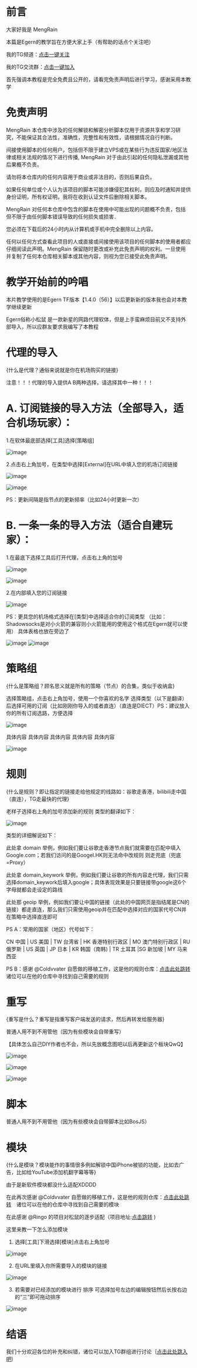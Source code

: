 # 前言
大家好我是 MengRain

本篇是Egern的教学旨在方便大家上手（有帮助的话点个关注吧）

我的TG频道：[点击一键关注](https://t.me/mengyulianmian)

我的TG交流群：[点击一键加入](https://t.me/mengdelaochao)

首先强调本教程是完全免费且公开的，请看完免责声明后进行学习，感谢采用本教学

# 免责声明
MengRain 本仓库中涉及的任何解锁和解密分析脚本仅用于资源共享和学习研究，不能保证其合法性，准确性，完整性和有效性，请根据情况自行判断。

间接使用脚本的任何用户，包括但不限于建立VPS或在某些行为违反国家/地区法律或相关法规的情况下进行传播, MengRain 对于由此引起的任何隐私泄漏或其他后果概不负责。

请勿将本仓库内的任何内容用于商业或非法目的，否则后果自负。

如果任何单位或个人认为该项目的脚本可能涉嫌侵犯其权利，则应及时通知并提供身份证明，所有权证明，我将在收到认证文件后删除相关脚本。

MengRain 对任何本仓库中包含的脚本在使用中可能出现的问题概不负责，包括但不限于由任何脚本错误导致的任何损失或损害．

您必须在下载后的24小时内从计算机或手机中完全删除以上内容。

任何以任何方式查看此项目的人或直接或间接使用该项目的任何脚本的使用者都应仔细阅读此声明。MengRain 保留随时更改或补充此免责声明的权利。一旦使用并复制了任何本仓库相关脚本或其他内容，则视为您已接受此免责声明。

# 教学开始前的吟唱
本片教学使用的是Egern TF版本【1.4.0（56）】以后更新新的版本我也会对本教学继续更新

Egern俗称小松鼠 是一款新星的网路代理软体，但是上手蛮麻烦目前又不支持外部导入，所以应群友要求我编写了本教程

# 代理的导入
{什么是代理？通俗来说就是你在机场购买的链接}

注意！！！代理的导入提供A B两种选择，请选择其中一种！！！

# A. 订阅链接的导入方法（全部导入，适合机场玩家）：

1.在软体最底部选择[工具]选择[策略组]

![image](https://user-images.githubusercontent.com/89105781/183559957-25aaf76e-71da-4b16-b253-463a82cf9aca.png)

2.点击右上角加号，在类型中选择[External]在URL中填入您的机场订阅链接

![image](https://user-images.githubusercontent.com/89105781/183560335-2df655ff-5443-4124-adda-2fad39bed14f.png)

![image](https://user-images.githubusercontent.com/89105781/183561508-c723ba22-c1ca-4e36-a447-fe3cea570561.png)


PS：更新间隔是指节点的更新频率（比如24小时更新一次）



# B. 一条一条的导入方法（适合自建玩家）：

1.在最底下选择工具后打开代理，点击右上角的加号

![image](https://user-images.githubusercontent.com/89105781/183353457-ee3cb598-80ca-4397-86fc-3bee55939dff.png) 

![image](https://user-images.githubusercontent.com/89105781/183353820-098870cf-731a-4d81-829a-49cd234cdb79.png)


2.在内部填入您的订阅链接


![image](https://user-images.githubusercontent.com/89105781/183354301-4d58f776-5360-4a37-8377-190cde494fe2.png)

PS：更具您的机场格式选择在[类型]中选择适合你的订阅类型
（比如：Shadowsocks是对小火箭的兼容则小火箭能用的使用这个格式在Egern就可以使用）
具体表格也放在旁边了

![image](https://user-images.githubusercontent.com/89105781/183358619-32ee1be2-9e6b-4e28-a1c4-5d22d48dffa8.png)
![image](https://user-images.githubusercontent.com/89105781/183354614-a93fca2d-2c89-42e1-8d5a-71331e611c57.png)

# 策略组
{什么是策略组？顾名思义就是所有的策略（节点）的合集，类似于收纳盒}

选择策略组，点击右上角加号，使用一个你喜欢的名字
选择类型（以下是翻译）后选择可用的订阅（比如刚刚你导入的或者直连）（直连是DIECT）PS：建议放入你的所有订阅选路，方便选择

![image](https://user-images.githubusercontent.com/89105781/183359181-8a3cad89-ff27-4ac7-88b5-e26eff58fe82.png)

具体内容 具体内容 具体内容 具体内容 具体内容

![image](https://user-images.githubusercontent.com/89105781/183359325-38c3be40-b049-4e7a-8fe9-3cbc05f5ad3c.png)

# 规则
{什么是规则？即让指定的链接走给他规定的线路如：谷歌走香港，bilibili走中国（直连），TG走最快的代理}

老样子选择右上角的加号添加新的规则
类型的翻译如下：

![image](https://user-images.githubusercontent.com/89105781/183360274-f295a0e2-e650-40f8-b07a-58cfeaa82390.png)

类型的详细解说如下：

此处拿 domain 举例，例如我们要让谷歌走香港节点我们就需要在匹配中填入Google.com；若我们访问的是Googel.HK则无法命中改规则 则走兜底（兜底=Proxy）

此处拿 domain_keywork 举例，例如我们要让谷歌的所有内容走代理，我们只需选择domain_keywork后填入google；具体表现效果是只要链接带google这6个字母就都会走设定的路线

此处那 geoip 举例，例如我们要让中国的链接（此处的中国网页是指结尾是CN的链接）都走直连，那么我们只需使用geoip并在匹配中选择对应的国家代号CN并在策略中选择直连即可

PS A：常用的国家（地区）代号如下：

CN 中国 | US 美国 | TW 台湾省 | HK 香港特别行政区 | MO 澳门特别行政区 | RU 俄罗斯 | US 英国 | JP 日本 | KR 韩国（南韩) | TR 土耳其 |SG 新加坡 | MY 马来西亚

PS B：感谢 @Coldvvater 自愿做的移植工作，这是他的规则仓库：[点击此处跳转](https://github.com/Coldvvater/Egern/tree/master/Rule)　诸位可以在他的仓库中寻找到自己需要的规则


# 重写
{重写是什么？重写是指重写客户端发送的请求，然后再转发给服务器}

普通人用不到不用管他（因为有些模块会自带重写）

【具体怎么自己DIY作者也不会，所以先放概念图吧以后再更新这个板块QwQ】

![image](https://user-images.githubusercontent.com/89105781/183366021-e04891a6-0d2d-42db-bcdd-b4e69e412f61.png)

![image](https://user-images.githubusercontent.com/89105781/183366062-51dfa172-446a-4350-8c5c-e2d4d0ae9930.png)

![image](https://user-images.githubusercontent.com/89105781/183366104-38e121a4-aa69-4b35-a011-820a9b140adf.png)

# 脚本
普通人用不到不用管他（因为有些模块会自带脚本比如BosJS）

# 模块
{什么是模块？模块能作的事情很多例如解锁中国iPhone被锁的功能，比如去广告，比如给YouTube添加机翻字幕等等}

由于是新软件模块都没什么适配XDDDD

在此再次感谢 @Coldvvater 自愿做的移植工作，这是他的规则仓库：[点击此处跳转](https://github.com/Coldvvater/Egern/tree/master/Module)　诸位可以在他的仓库中寻找到自己需要的模块

在此感谢 @Ringo 的项目对松鼠的逐步适配（项目地址:[点击跳转](https://github.com/VirgilClyne/iRingo/) )

这里来教一下怎么添加模块

1. 选择[工具]下滑选择[模块]点击右上角加号

![image](https://user-images.githubusercontent.com/89105781/183590432-c5393980-9bf5-45c1-9e06-09f1c87bbff9.png)

2. 在URL里填入你所需要导入的模块的链接

![image](https://user-images.githubusercontent.com/89105781/183590464-d0d18b32-5824-448b-9200-c364a8686691.png)

3. 若需要对已经添加的模块进行 排序 可选择加号左边的编辑按钮然后长按右边的“三”即可拖动排序

![image](https://user-images.githubusercontent.com/89105781/183590884-ff704357-6f0e-49de-b0b1-5ded8ab836cb.png)


# 结语
我们十分欢迎各位的补充和纠错，诸位可以加入TG群组进行讨论｛[点击此处跳入吧](https://t.me/mengdelaochao)｝




